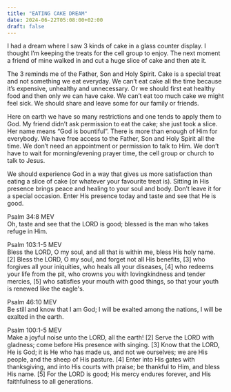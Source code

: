 ```yaml
---
title: "EATING CAKE DREAM"
date: 2024-06-22T05:08:00+02:00
draft: false
---
```

<html>
 <head></head>
 <body>
  <p>I had a dream where I saw 3 kinds of cake in a glass counter display. I thought I’m keeping the treats for the cell group to enjoy. The next moment a friend of mine walked in and cut a huge slice of cake and then ate it.</p>
  <p>The 3 reminds me of the Father, Son and Holy Spirit. Cake is a special treat and not something we eat everyday. We can’t eat cake all the time because it’s expensive, unhealthy and unnecessary. Or we should first eat healthy food and then only we can have cake. We can’t eat too much cake we might feel sick. We should share and leave some for our family or friends.</p>
  <p>Here on earth we have so many restrictions and one tends to apply them to God. My friend didn’t ask permission to eat the cake; she just took a slice. Her name means “God is bountiful”. There is more than enough of Him for everybody. We have free access to the Father, Son and Holy Spirit all the time. We don’t need an appointment or permission to talk to Him. We don’t have to wait for morning/evening prayer time, the cell group or church to talk to Jesus.</p>
  <p>We should experience God in a way that gives us more satisfaction than eating a slice of cake (or whatever your favourite treat is). Sitting in His presence brings peace and healing to your soul and body. Don’t leave it for a special occasion. Enter His presence today and taste and see that He is good.</p>
  <p>Psalm 34:8 MEV<br>Oh, taste and see that the LORD is good; blessed is the man who takes refuge in Him.</p>
  <p>Psalm 103:1-5 MEV<br>Bless the LORD, O my soul, and all that is within me, bless His holy name. [2] Bless the LORD, O my soul, and forget not all His benefits, [3] who forgives all your iniquities, who heals all your diseases, [4] who redeems your life from the pit, who crowns you with lovingkindness and tender mercies, [5] who satisfies your mouth with good things, so that your youth is renewed like the eagle's.</p>
  <p>Psalm 46:10 MEV<br>Be still and know that I am God; I will be exalted among the nations, I will be exalted in the earth.</p>
  <p>Psalm 100:1-5 MEV<br>Make a joyful noise unto the LORD, all the earth! [2] Serve the LORD with gladness; come before His presence with singing. [3] Know that the LORD, He is God; it is He who has made us, and not we ourselves; we are His people, and the sheep of His pasture. [4] Enter into His gates with thanksgiving, and into His courts with praise; be thankful to Him, and bless His name. [5] For the LORD is good; His mercy endures forever, and His faithfulness to all generations.</p>
  <p>&nbsp;</p>
 </body>
</html>